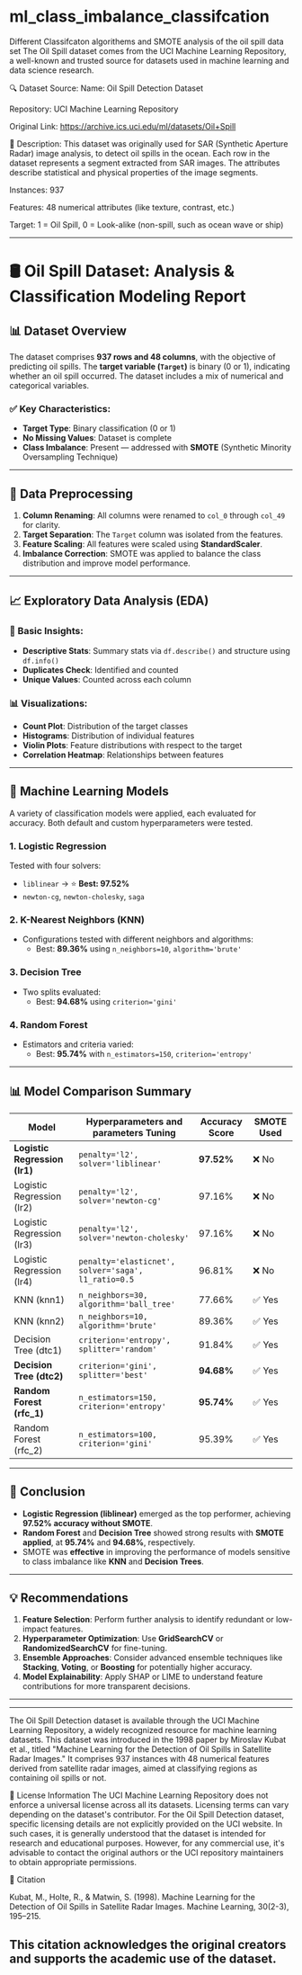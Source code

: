 # ml_class_imbalance_classifcation
Different Classifcaton algorithems and SMOTE analysis of the oil spill data set 
The Oil Spill dataset comes from the UCI Machine Learning Repository, a well-known and trusted source for datasets used in machine learning and data science research.

🔍 Dataset Source:
Name: Oil Spill Detection Dataset

Repository: UCI Machine Learning Repository

Original Link: https://archive.ics.uci.edu/ml/datasets/Oil+Spill

📄 Description:
This dataset was originally used for SAR (Synthetic Aperture Radar) image analysis, to detect oil spills in the ocean. Each row in the dataset represents a segment extracted from SAR images. The attributes describe statistical and physical properties of the image segments.

Instances: 937

Features: 48 numerical attributes (like texture, contrast, etc.)

Target: 1 = Oil Spill, 0 = Look-alike (non-spill, such as ocean wave or ship)

---

# 🛢️ Oil Spill Dataset: Analysis & Classification Modeling Report

## 📊 Dataset Overview

The dataset comprises **937 rows and 48 columns**, with the objective of predicting oil spills. The **target variable (`Target`)** is binary (0 or 1), indicating whether an oil spill occurred. The dataset includes a mix of numerical and categorical variables.

### ✅ Key Characteristics:
- **Target Type**: Binary classification (0 or 1)
- **No Missing Values**: Dataset is complete
- **Class Imbalance**: Present — addressed with **SMOTE** (Synthetic Minority Oversampling Technique)

---

## 🧹 Data Preprocessing

1. **Column Renaming**: All columns were renamed to `col_0` through `col_49` for clarity.
2. **Target Separation**: The `Target` column was isolated from the features.
3. **Feature Scaling**: All features were scaled using **StandardScaler**.
4. **Imbalance Correction**: SMOTE was applied to balance the class distribution and improve model performance.

---

## 📈 Exploratory Data Analysis (EDA)

### 🧮 Basic Insights:
- **Descriptive Stats**: Summary stats via `df.describe()` and structure using `df.info()`
- **Duplicates Check**: Identified and counted
- **Unique Values**: Counted across each column

### 📊 Visualizations:
- **Count Plot**: Distribution of the target classes
- **Histograms**: Distribution of individual features
- **Violin Plots**: Feature distributions with respect to the target
- **Correlation Heatmap**: Relationships between features

---

## 🤖 Machine Learning Models

A variety of classification models were applied, each evaluated for accuracy. Both default and custom hyperparameters were tested.

### 1. **Logistic Regression**
Tested with four solvers:
- `liblinear` → ⭐ **Best: 97.52%**
- `newton-cg`, `newton-cholesky`, `saga`

### 2. **K-Nearest Neighbors (KNN)**
- Configurations tested with different neighbors and algorithms:
  - Best: **89.36%** using `n_neighbors=10`, `algorithm='brute'`

### 3. **Decision Tree**
- Two splits evaluated:
  - Best: **94.68%** using `criterion='gini'`

### 4. **Random Forest**
- Estimators and criteria varied:
  - Best: **95.74%** with `n_estimators=150`, `criterion='entropy'`

---

## 📊 Model Comparison Summary

| Model                         | Hyperparameters and parameters Tuning                                      | Accuracy Score | SMOTE Used |
|-----------------------------|------------------------------------------------------------------------------|----------------|------------|
| **Logistic Regression (lr1)** | `penalty='l2', solver='liblinear'`                                         | **97.52%**     | ❌ No       |
| Logistic Regression (lr2)     | `penalty='l2', solver='newton-cg'`                                         | 97.16%         | ❌ No       |
| Logistic Regression (lr3)     | `penalty='l2', solver='newton-cholesky'`                                   | 97.16%         | ❌ No       |
| Logistic Regression (lr4)     | `penalty='elasticnet', solver='saga', l1_ratio=0.5`                        | 96.81%         | ❌ No       |
| KNN (knn1)                    | `n_neighbors=30, algorithm='ball_tree'`                                    | 77.66%         | ✅ Yes      |
| KNN (knn2)                    | `n_neighbors=10, algorithm='brute'`                                        | 89.36%         | ✅ Yes      |
| Decision Tree (dtc1)          | `criterion='entropy', splitter='random'`                                   | 91.84%         | ✅ Yes      |
| **Decision Tree (dtc2)**      | `criterion='gini', splitter='best'`                                        | **94.68%**     | ✅ Yes      |
| **Random Forest (rfc_1)**     | `n_estimators=150, criterion='entropy'`                                    | **95.74%**     | ✅ Yes      |
| Random Forest (rfc_2)         | `n_estimators=100, criterion='gini'`                                       | 95.39%         | ✅ Yes      |

---

## 🧾 Conclusion

- **Logistic Regression (liblinear)** emerged as the top performer, achieving **97.52% accuracy without SMOTE**.
- **Random Forest** and **Decision Tree** showed strong results with **SMOTE applied**, at **95.74%** and **94.68%**, respectively.
- SMOTE was **effective** in improving the performance of models sensitive to class imbalance like **KNN** and **Decision Trees**.

---

## 💡 Recommendations

1. **Feature Selection**: Perform further analysis to identify redundant or low-impact features.
2. **Hyperparameter Optimization**: Use **GridSearchCV** or **RandomizedSearchCV** for fine-tuning.
3. **Ensemble Approaches**: Consider advanced ensemble techniques like **Stacking**, **Voting**, or **Boosting** for potentially higher accuracy.
4. **Model Explainability**: Apply SHAP or LIME to understand feature contributions for more transparent decisions.

---
---
​The Oil Spill Detection dataset is available through the UCI Machine Learning Repository, a widely recognized resource for machine learning datasets. This dataset was introduced in the 1998 paper by Miroslav Kubat et al., titled "Machine Learning for the Detection of Oil Spills in Satellite Radar Images." It comprises 937 instances with 48 numerical features derived from satellite radar images, aimed at classifying regions as containing oil spills or not.​

📄 License Information
The UCI Machine Learning Repository does not enforce a universal license across all its datasets. Licensing terms can vary depending on the dataset's contributor. For the Oil Spill Detection dataset, specific licensing details are not explicitly provided on the UCI website. In such cases, it is generally understood that the dataset is intended for research and educational purposes. However, for any commercial use, it's advisable to contact the original authors or the UCI repository maintainers to obtain appropriate permissions.​

📌 Citation

Kubat, M., Holte, R., & Matwin, S. (1998). Machine Learning for the Detection of Oil Spills in Satellite Radar Images. Machine Learning, 30(2-3), 195–215.​

This citation acknowledges the original creators and supports the academic use of the dataset.
---
